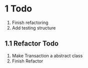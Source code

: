 # 1 Todo

1. Finish refactoring
2. Add testing structure

## 1.1 Refactor Todo

1. Make Transaction a abstract class
2. Finish Refactor